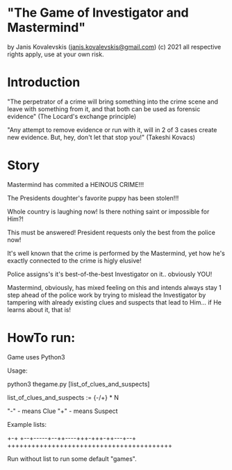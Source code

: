 # "The Game of Investigator and Mastermind"

by Janis Kovalevskis (janis.kovalevskis@gmail.com) (c) 2021
all respective rights apply, use at your own risk.

# Introduction

"The perpetrator of a crime will bring something into the crime scene and leave with something from it, 
	and that both can be used as forensic evidence" (The Locard's exchange principle)


"Any attempt to remove evidence or run with it, will in 2 of 3 cases create new evidence. But, hey, don't let that stop you!" (Takeshi Kovacs)

# Story

Mastermind has commited a HEINOUS CRIME!!! 

The Presidents doughter's favorite puppy has been stolen!!! 

Whole country is laughing now! Is there nothing saint or impossible for Him?! 

This must be answered! President requests only the best from the police now!

It's well known that the crime is performed by the Mastermind, 
	yet how he's exactly connected to the crime is higly elusive! 

Police assigns's it's best-of-the-best Investigator on it.. obviously YOU!

Mastermind, obviously, has mixed feeling on this and intends always stay 1 step ahead of the police work 
	by trying to mislead the Investigator by tampering with already existing clues and suspects 
		that lead to Him... if He learns about it, that is!	


# HowTo run:

Game uses Python3

Usage:

python3 thegame.py [list_of_clues_and_suspects]

list_of_clues_and_suspects := {-/+} * N

 "-" - means Clue
 "+" - means Suspect

Example lists:

+-+
+--+-----+--++----+++-+++-++---+--+
+++++++++++++++++++++++++++++++++++++++++

Run without list to run some default "games".

